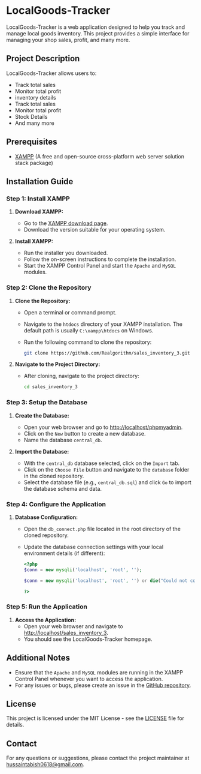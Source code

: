 # LocalGoods-Tracker

LocalGoods-Tracker is a web application designed to help you track and manage local goods inventory. This project provides a simple interface for managing your shop sales, profit, and many more.

## Project Description

LocalGoods-Tracker allows users to:
- Track total sales
- Monitor total profit
- inventory details
- Track total sales
- Monitor total profit
- Stock Details
- And many more

## Prerequisites

- [XAMPP](https://www.apachefriends.org/index.html) (A free and open-source cross-platform web server solution stack package)

## Installation Guide

### Step 1: Install XAMPP

1. **Download XAMPP:**
   - Go to the [XAMPP download page](https://www.apachefriends.org/index.html).
   - Download the version suitable for your operating system.

2. **Install XAMPP:**
   - Run the installer you downloaded.
   - Follow the on-screen instructions to complete the installation.
   - Start the XAMPP Control Panel and start the `Apache` and `MySQL` modules.

### Step 2: Clone the Repository

1. **Clone the Repository:**
   - Open a terminal or command prompt.
   - Navigate to the `htdocs` directory of your XAMPP installation. The default path is usually `C:\xampp\htdocs` on Windows.
   - Run the following command to clone the repository:

     ```bash
     git clone https://github.com/Realgorithm/sales_inventory_3.git
     ```

2. **Navigate to the Project Directory:**
   - After cloning, navigate to the project directory:

     ```bash
     cd sales_inventory_3
     ```

### Step 3: Setup the Database

1. **Create the Database:**
   - Open your web browser and go to [http://localhost/phpmyadmin](http://localhost/phpmyadmin).
   - Click on the `New` button to create a new database.
   - Name the database `central_db`.

2. **Import the Database:**
   - With the `central_db` database selected, click on the `Import` tab.
   - Click on the `Choose File` button and navigate to the `database` folder in the cloned repository.
   - Select the database file (e.g., `central_db.sql`) and click `Go` to import the database schema and data.

### Step 4: Configure the Application

1. **Database Configuration:**
   - Open the `db_connect.php` file located in the root directory of the cloned repository.
   - Update the database connection settings with your local environment details (if different):

     ```php
     <?php
     $conn = new mysqli('localhost', 'root', '');

     $conn = new mysqli('localhost', 'root', '') or die("Could not connect to mysql" . mysqli_error($con));

     ?>
     ```

### Step 5: Run the Application

1. **Access the Application:**
   - Open your web browser and navigate to [http://localhost/sales_inventory_3](http://localhost/sales_invertory_3).
   - You should see the LocalGoods-Tracker homepage.

## Additional Notes

- Ensure that the `Apache` and `MySQL` modules are running in the XAMPP Control Panel whenever you want to access the application.
- For any issues or bugs, please create an issue in the [GitHub repository](https://github.com/Realgorithm/sales_inventory_3/issues).

## License

This project is licensed under the MIT License - see the [LICENSE](LICENSE) file for details.

## Contact

For any questions or suggestions, please contact the project maintainer at [hussaintabish0618@gmail.com](mailto:hussaintabish0618@gmail.com).
